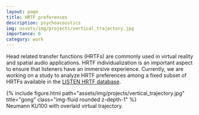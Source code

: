 ```yaml
---
layout: page
title: HRTF preferences
description: psychoacoustics
img: assets/img/projects/vertical_trajectory.jpg
importance: 6
category: work
---
```



Head related transfer functions (HRTFs) are commonly used in virtual reality and spatial audio applications. HRTF individualization is an important aspect to ensure that listeners have an immersive experience. Currently, we are working on a study to analyze HRTF preferences among a fixed subset of HRTFs available in the <a href="http://recherche.ircam.fr/equipes/salles/listen/">LISTEN HRTF database</a>.





<div class="row">
    <div class = "col-sm">
    </div>
    <div class= "col-sm">
        {% include figure.html path="assets/img/projects/vertical_trajectory.jpg" title="gong" class="img-fluid rounded z-depth-1" %}
    </div>
    <div class = "col-sm">
    </div>
</div>
<div class="caption">
    Neumann KU100 with overlaid virtual trajectory. 
</div>

